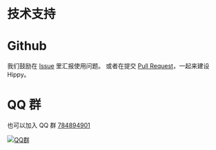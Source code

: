 # 技术支持

# Github

我们鼓励在 [Issue](//github.com/Tencent/Hippy/issues) 里汇报使用问题。
或者在提交 [Pull Request](//github.com/Tencent/Hippy/pulls)，一起来建设Hippy。

# QQ 群

也可以加入 QQ 群 [784894901](//shang.qq.com/wpa/qunwpa?idkey=ce9cd2eb06fd6da26a1a63b70da82edd132964d22998e5154e533822f7b757cc)

[![QQ群](../assets/qq-group.png)](//shang.qq.com/wpa/qunwpa?idkey=ce9cd2eb06fd6da26a1a63b70da82edd132964d22998e5154e533822f7b757cc)
